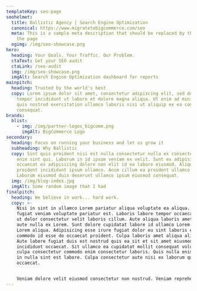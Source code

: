 ```yaml
---
templateKey: seo-page
seohelmet:
  title: Ballistic Agency | Search Engine Optimization
  canonical: https://www.migratetobigcommerce.com/seo
  meta: This is a sample meta description that should be replaced by the author of
    the page
  ogimg: /img/seo-showcase.png
hero:
  heading: Your Goals. Your Traffic. Our Problem.
  ctaText: Get your SEO audit
  ctaLink: /seo-audit
  img: /img/seo-showcase.png
  imgAlt: Search Engine Optimization dashboard for reports
mainpitch:
  heading: Trusted by the world's best
  copy: Lorem ipsum dolor sit amet, consectetur adipiscing elit, sed do eiusmod
    tempor incididunt ut labore et dolore magna aliqua. Ut enim ad minim veniam,
    quis nostrud exercitation ullamco laboris nisi ut aliquip ex ea commodo
    consequat.
brands:
  blist:
    - img: /img/partner-logos_bigcomm.png
      imgAlt: BigCommerce Logo
secondary:
  heading: Focus on running your business and let us grow it
  subheading: Why Ballistic
  copy: Sint quis proident nisi est nulla consectetur nulla ex consectetur sit
    enim sint qui. Laborum in id ipsum veniam ex velit. Sunt ex adipisicing ea
    occaecat ex adipisicing dolore non elit id ea labore eiusmod. Aliqua
    proident incididunt ipsum ullamco. Anim cillum ea proident ullamco laboris.
    Laborum eiusmod duis deserunt ullamco ipsum eiusmod consequat.
  img: /img/blog-index.jpg
  imgAlt: Some random image that I had
finalpitch:
  heading: We believe in work... hard work.
  copy: >-
    Nisi in sint in ullamco Lorem pariatur aliqua voluptate ea aliqua. Proident
    fugiat veniam voluptate pariatur est. Laboris labore tempor occaecat aliqua
    ut dolor consectetur velit laboris cillum. Aute aliqua laboris amet labore
    aute nulla ex Lorem. Sunt dolore cupidatat labore id ullamco Lorem nisi
    Lorem aliqua. Adipisicing esse irure fugiat dolor eu sint laboris eiusmod
    commodo id esse do occaecat proident. Culpa laboris amet aliqua aliqua non.
    Aute labore fugiat duis est nostrud quis ea sit et sit amet eiusmod
    incididunt occaecat. Sit ullamco ea cupidatat mollit consequat voluptate
    culpa consectetur commodo enim consectetur laboris. Quis nulla enim commodo
    in nulla sint est labore. Culpa consectetur aute nisi ex laborum qui
    occaecat.


    Veniam dolore velit eiusmod consectetur non nostrud. Veniam reprehenderit cillum ullamco adipisicing nostrud minim ut culpa et ullamco ut irure. Ea esse sint exercitation ullamco veniam. Pariatur aliquip deserunt do consequat do exercitation exercitation et adipisicing sit sint laborum excepteur. Esse esse duis nostrud enim exercitation velit dolor duis minim. Commodo incididunt eu proident dolore aute commodo id exercitation. Sunt ullamco ea eu eu ad ea incididunt fugiat proident sunt. Nisi fugiat tempor laborum ea minim ad. Excepteur enim fugiat dolore non reprehenderit sint minim do. Qui in consectetur cillum anim magna ad aute anim fugiat. Minim irure consequat et consectetur occaecat amet pariatur. Consectetur culpa esse occaecat magna do magna enim cupidatat.
---
```

